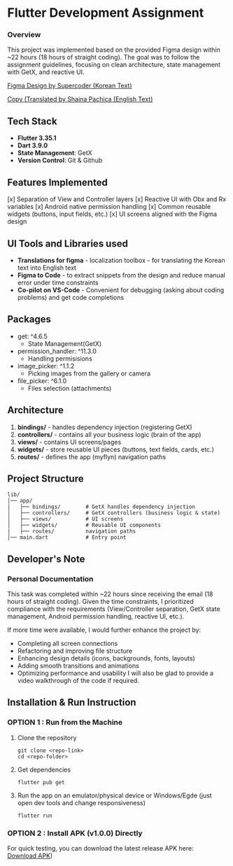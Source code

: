 # Flutter Development Assignment
### Overview
This project was implemented based on the provided Figma design within ~22 hours (18 hours of straight coding). The goal was to follow the assignment guidelines, focusing on clean architecture, state management with GetX, and reactive UI.

[Figma Design by Supercoder (Korean Text)](https://www.figma.com/design/nTWqe0LRliDCpCzzq4Dnch/Developer-Recruitment-Task-UIUX---Flutter?node-id=0-1&p=f&t=yeiF2kbOydKSciQj-0)

[Copy (Translated by Shaina Pachica (English Text)](https://www.figma.com/design/ovkPzadTBV9aHeOTP9jU6B/Flutter-Practive?node-id=0-1&t=5W8XSTlE0xdkNkeI-1)

## Tech Stack
- **Flutter 3.35.1**
- **Dart 3.9.0**
- **State Management**: GetX
- **Version Control**: Git & Github

## Features Implemented
[x] Separation of View and Controller layers
[x] Reactive UI with Obx and Rx variables
[x] Android native permission handling
[x] Common reusable widgets (buttons, input fields, etc.)
[x] UI screens aligned with the Figma design

## UI Tools and Libraries used
- **Translations for figma** - localization toolbox - for translating the Korean text into English text
- **Figma to Code** - to extract snippets from the design and reduce manual error under time constraints
- **Co-pilot on VS-Code** - Convenient for debugging (asking about coding problems) and get code completions

## Packages
- get: ^4.6.5
    - State Management(GetX)
- permission_handler: ^11.3.0 
    - Handling permisisions
- image_picker: ^1.1.2 
    - Picking images from the gallery or camera
- file_picker: ^6.1.0 
    - Files selection (attachments)

## Architecture
1. **bindings/** - handles dependency injection (registering GetX)
2. **controllers/** - contains all your business logic (brain of the app)
3. **views/** - contains UI screens/pages
4. **widgets/** - store reusable UI pieces (buttons, text fields, cards, etc.)
5. **routes/** - defines the app (myflyn) navigation paths

## Project Structure
```
lib/
│── app/
|   ├── bindings/        # GetX handles dependency injection 
│   ├── controllers/     # GetX controllers (business logic & state)
│   ├── views/           # UI screens
│   ├── widgets/         # Reusable UI components
|   ├── routes/          navigation paths
│── main.dart            # Entry point
```

## Developer's Note
### Personal Documentation
This task was completed within ~22 hours since receiving the email (18 hours of straight coding). Given the time constraints, I prioritized compliance with the requirements (View/Controller separation, GetX state management, Android permission handling, reactive UI, etc.).

If more time were available, I would further enhance the project by:
- Completing all screen connections
- Refactoring and improving file structure
- Enhancing design details (icons, backgrounds, fonts, layouts)
- Adding smooth transitions and animations
- Optimizing performance and usability
I will also be glad to provide a video walkthrough of the code if required.

## Installation & Run Instruction

### OPTION 1 : Run from the Machine
1. Clone the repository
   ```
   git clone <repo-link>
   cd <repo-folder>
   ```
2. Get dependencies
   ```
   flutter pub get
   ```
3. Run the app on an emulator/physical device or Windows/Egde (just open dev tools and change responsiveness)
    ```
    flutter run
    ```

### OPTION 2 : Install APK (v1.0.0) Directly
For quick testing, you can download the latest release APK here:  
[Download APK](https://github.com/shaina-pachica/MyFlyn_App/blob/main/release/app-release.apk))

